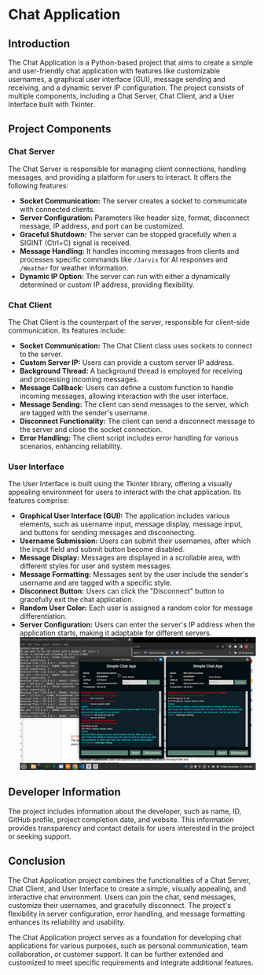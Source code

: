 # Chat Application

## Introduction

The Chat Application is a Python-based project that aims to create a simple and user-friendly chat application with features like customizable usernames, a graphical user interface (GUI), message sending and receiving, and a dynamic server IP configuration. The project consists of multiple components, including a Chat Server, Chat Client, and a User Interface built with Tkinter.

## Project Components

### Chat Server

The Chat Server is responsible for managing client connections, handling messages, and providing a platform for users to interact. It offers the following features:

- **Socket Communication:** The server creates a socket to communicate with connected clients.
- **Server Configuration:** Parameters like header size, format, disconnect message, IP address, and port can be customized.
- **Graceful Shutdown:** The server can be stopped gracefully when a SIGINT (Ctrl+C) signal is received.
- **Message Handling:** It handles incoming messages from clients and processes specific commands like `/Jarvis` for AI responses and `/Weather` for weather information.
- **Dynamic IP Option:** The server can run with either a dynamically determined or custom IP address, providing flexibility.

### Chat Client

The Chat Client is the counterpart of the server, responsible for client-side communication. Its features include:

- **Socket Communication:** The Chat Client class uses sockets to connect to the server.
- **Custom Server IP:** Users can provide a custom server IP address.
- **Background Thread:** A background thread is employed for receiving and processing incoming messages.
- **Message Callback:** Users can define a custom function to handle incoming messages, allowing interaction with the user interface.
- **Message Sending:** The client can send messages to the server, which are tagged with the sender's username.
- **Disconnect Functionality:** The client can send a disconnect message to the server and close the socket connection.
- **Error Handling:** The client script includes error handling for various scenarios, enhancing reliability.

### User Interface

The User Interface is built using the Tkinter library, offering a visually appealing environment for users to interact with the chat application. Its features comprise:

- **Graphical User Interface (GUI):** The application includes various elements, such as username input, message display, message input, and buttons for sending messages and disconnecting.
- **Username Submission:** Users can submit their usernames, after which the input field and submit button become disabled.
- **Message Display:** Messages are displayed in a scrollable area, with different styles for user and system messages.
- **Message Formatting:** Messages sent by the user include the sender's username and are tagged with a specific style.
- **Disconnect Button:** Users can click the "Disconnect" button to gracefully exit the chat application.
- **Random User Color:** Each user is assigned a random color for message differentiation.
- **Server Configuration:** Users can enter the server's IP address when the application starts, making it adaptable for different servers.
![Chat Demo](image2.png)
## Developer Information

The project includes information about the developer, such as name, ID, GitHub profile, project completion date, and website. This information provides transparency and contact details for users interested in the project or seeking support.

## Conclusion

The Chat Application project combines the functionalities of a Chat Server, Chat Client, and User Interface to create a simple, visually appealing, and interactive chat environment. Users can join the chat, send messages, customize their usernames, and gracefully disconnect. The project's flexibility in server configuration, error handling, and message formatting enhances its reliability and usability.

The Chat Application project serves as a foundation for developing chat applications for various purposes, such as personal communication, team collaboration, or customer support. It can be further extended and customized to meet specific requirements and integrate additional features.

